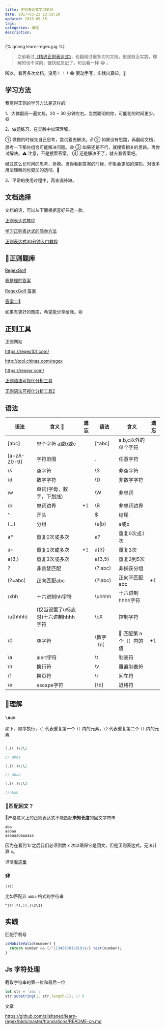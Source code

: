 ```yaml
---
title: 正则表达式学习笔记
date: 2017-03-23 13:59:29
updated: 2019-09-15
tags:
categories: 编程
description: 
---
```


{% qnimg learn-regex.jpg %}

> 之前看过[《精通正则表达式》](https://book.douban.com/subject/2154713/)，也翻阅过很多次的文档，但是缺乏实践，理解的也不深刻，很快就忘记了，和没看一样 😂 。

所以，看再多次文档，没用！！！😂 要动手写，实践出真知。💪

## 学习方法

我觉得正则的学习方法是这样的:

1、大体翻阅一遍文档，20 ~ 30 分钟左右。当然聪明的你，可能花的时间更少。😄

2、做题练习，在实践中加深理解。

  ① 做题的时候先自己思考，尝试着去解决。✌️
  ② 如果没有思路，再翻阅文档，思考一下那些组合可能解决问题。😄
  ③ 如果还是不行，就搜索相关的思路。再尝试解决。⚠️ 注意，不是搜索答案。
  ④ 还是解决不了，就去看答案吧。
    
  经过这么长时间的思考、折腾。当你看到答案的时候，印象会更加的深刻。对很多用法理解的也更加的透彻。💯

3、平常的使用过程中，再查漏补缺。

## 文档选择

文档的话，可以从下面根据喜好任选一款。

[正则表达式教程](http://www.runoob.com/regexp/regexp-syntax.html)

[学习正则表达式的简单方法](https://github.com/ziishaned/learn-regex/)

[正则表达式30分钟入门教程](http://deerchao.net/tutorials/regex/regex.htm)

## 正则题库

[RegexGolf](https://alf.nu/RegexGolf)

[我整理的答案](https://github.com/imfycc/Regex-Golf-Answer)

[RegexGolf 答案](https://gist.github.com/jonathanmorley/8058871)

[答案二](https://blog.csdn.net/NJYR21/article/details/79600217)

如果有更好的题库，希望能分享给我。😄

## 正则工具

正则网站

https://regex101.com/

http://tool.chinaz.com/regex

https://regexr.com/

[正则语法可视化分析工具](https://regexper.com/)

[正则语法可视化分析工具2](http://zhoushengfe.com/rline.html)

## 语法

语法  | 含义 |遗忘|语法|含义|遗忘
-----|------|---|---|---|---
[abc]|单个字符 a或b或c||[^abc]| a,b,c以外的单个字符
[a-zA-Z0-9]| 字符范围||.| 任意字符
\s|空字符||\S|非空字符
\d|数字字符||\D|非数字字符
\w|单词(字母，数字，下划线)||\W|非单词
\b|单词边界|+1|\B|非单词边界
^|开头||$|结尾
(...)|分组||(a\|b)|a或b
a*|重复0次或多次||a?|重复0次或1次
a+|重复1次或多次|+1|a{3}|重复3次
a{3,}|重复3次或多次||a{3,5}|重复3到5次
?|非贪婪匹配||(?:abc)|非捕获分组
(?=abc)|正向匹配abc||(?!abc)|正向不匹配abc| +1
\xhh|十六进制hh字符||\uhhhh|十六进制hhhh字符
\u{hhhh}|(仅当设置了u标志时)十六进制hhhh字符||\cX|控制字符
\0|空字符||\数字（n）| 匹配第 n 个（）内的值| +1
\a|alert字符||\t|制表符
\n|换行符||\v|垂直制表符
\f|换页符||\r|回车符
\e|escape字符||[\b]|退格符


## 理解

### `\num`

如下，顺序执行，`\1` 代表重复第一个 `()` 内的元素，`\2` 代表重复第二个 `()` 内的元素

```js

(.)(.)\2\1

// abba

(.)(.)\1\1

// abaa

(.)(.)\1\2

//abab
```

### 匹配回文？

严格意义上的正则表达式不能匹配**未知长度**的回文字符串

```
aba
aabaa
aaaaaabaaaaaa
```

因为在看到'b'之后我们必须倒数 x 次以确保它是回文。但是正则表达式，无法计算 x。

详情[看这里](https://stackoverflow.com/questions/233243/how-to-check-that-a-string-is-a-palindrome-using-regular-expressions)

### 非

`(?!)`

比如匹配非 `abba` 格式的字符串

`^(?!.*(.)(.)\2\1)`


## 实践

匹配手机号

```js
isMobileValid(number) {
  return number && (/^1[345678]\d{9}$/).test(number);
}
```

## Js 字符处理

截取字符串的第一位和最后一位

```js
let str = 'abc';
str.substring(1, str.length-1); // b
```

文章

https://github.com/ziishaned/learn-regex/blob/master/translations/README-cn.md
